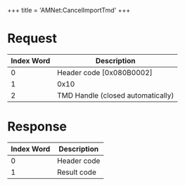 +++
title = 'AMNet:CancelImportTmd'
+++

# Request

| Index Word | Description                       |
|------------|-----------------------------------|
| 0          | Header code \[0x080B0002\]        |
| 1          | 0x10                              |
| 2          | TMD Handle (closed automatically) |

# Response

| Index Word | Description |
|------------|-------------|
| 0          | Header code |
| 1          | Result code |
